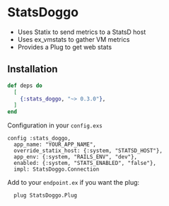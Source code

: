 # StatsDoggo

* Uses Statix to send metrics to a StatsD host
* Uses ex_vmstats to gather VM metrics
* Provides a Plug to get web stats

## Installation

```elixir
def deps do
  [
    {:stats_doggo, "~> 0.3.0"},
  ]
end
```

Configuration in your `config.exs`

```
config :stats_doggo,
  app_name: "YOUR_APP_NAME",
  override_statix_host: {:system, "STATSD_HOST"},
  app_env: {:system, "RAILS_ENV", "dev"},
  enabled: {:system, "STATS_ENABLED", "false"},
  impl: StatsDoggo.Connection
```

Add to your `endpoint.ex` if you want the plug:
```
  plug StatsDoggo.Plug
```
